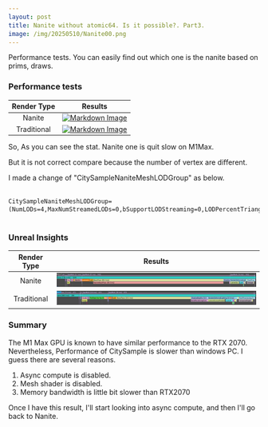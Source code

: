 ```yaml
---
layout: post
title: Nanite without atomic64. Is it possible?. Part3.
image: /img/20250510/Nanite00.png
---
```


Performance tests. You can easily find out which one is the nanite based on prims, draws.

### Performance tests

|Render Type|Results|
|:---:|:---:|
|Nanite|[![Markdown Image](/img/20250510/Nanite00.png "Nanite")](https://interjh.github.io/img/20250510/Nanite00.png)|
|Traditional|[![Markdown Image](/img/20250510/Nanite01.png "Traditional")](https://interjh.github.io/img/20250510/Nanite01.png)|

So, As you can see the stat. Nanite one is quit slow on M1Max.

But it is not correct compare because the number of vertex are different.

I made a change of "CitySampleNaniteMeshLODGroup" as below.

<pre>
<code>
CitySampleNaniteMeshLODGroup=(NumLODs=4,MaxNumStreamedLODs=0,bSupportLODStreaming=0,LODPercentTriangles=25.0)
</code>
</pre>

### Unreal Insights

|Render Type|Results|
|:---:|:---:|
|Nanite|[![Markdown Image](/img/20250510/Nanite02.png "Nanite")](https://interjh.github.io/img/20250510/Nanite02.png)|
|Traditional|[![Markdown Image](/img/20250510/Nanite03.png "Traditional")](https://interjh.github.io/img/20250510/Nanite03.png)|

### Summary
The M1 Max GPU is known to have similar performance to the RTX 2070. Nevertheless, Performance of CitySample is slower than windows PC.
I guess there are several reasons.
1. Async compute is disabled.
2. Mesh shader is disabled.
3. Memory bandwidth is little bit slower than RTX2070

Once I have this result, I'll start looking into async compute, and then I'll go back to Nanite.
